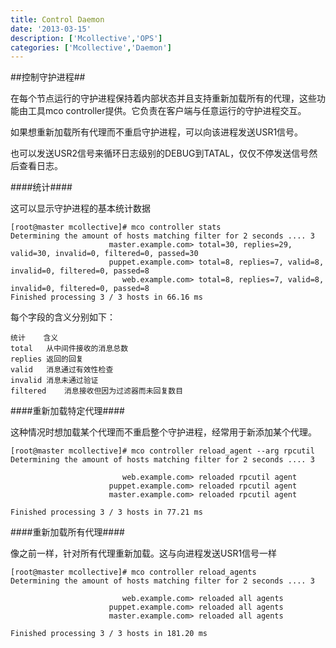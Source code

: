 ```yaml
---
title: Control Daemon
date: '2013-03-15'
description: ['Mcollective','OPS']
categories: ['Mcollective','Daemon']
---
```


##控制守护进程##

在每个节点运行的守护进程保持着内部状态并且支持重新加载所有的代理，这些功能由工具mco controller提供。它负责在客户端与任意运行的守护进程交互。

如果想重新加载所有代理而不重启守护进程，可以向该进程发送USR1信号。

也可以发送USR2信号来循环日志级别的DEBUG到TATAL，仅仅不停发送信号然后查看日志。

####统计####

这可以显示守护进程的基本统计数据

    [root@master mcollective]# mco controller stats
    Determining the amount of hosts matching filter for 2 seconds .... 3
                          master.example.com> total=30, replies=29, valid=30, invalid=0, filtered=0, passed=30
                          puppet.example.com> total=8, replies=7, valid=8, invalid=0, filtered=0, passed=8
                             web.example.com> total=8, replies=7, valid=8, invalid=0, filtered=0, passed=8
    Finished processing 3 / 3 hosts in 66.16 ms
     
每个字段的含义分别如下：

    统计    含义
    total   从中间件接收的消息总数
    replies 返回的回复
    valid   消息通过有效性检查
    invalid 消息未通过验证
    filtered    消息接收但因为过滤器而未回复数目

####重新加载特定代理####


这种情况时想加载某个代理而不重启整个守护进程，经常用于新添加某个代理。

    [root@master mcollective]# mco controller reload_agent --arg rpcutil
    Determining the amount of hosts matching filter for 2 seconds .... 3

                             web.example.com> reloaded rpcutil agent
                          puppet.example.com> reloaded rpcutil agent
                          master.example.com> reloaded rpcutil agent

    Finished processing 3 / 3 hosts in 77.21 ms

####重新加载所有代理####

像之前一样，针对所有代理重新加载。这与向进程发送USR1信号一样

    [root@master mcollective]# mco controller reload_agents
    Determining the amount of hosts matching filter for 2 seconds .... 3

                             web.example.com> reloaded all agents
                          puppet.example.com> reloaded all agents
                          master.example.com> reloaded all agents

    Finished processing 3 / 3 hosts in 181.20 ms

